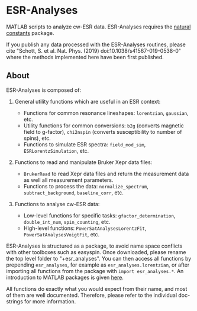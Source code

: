 # ESR-Analyses
MATLAB scripts to analyze cw-ESR data. ESR-Analyses requires the
[natural constants](https://github.com/OE-FET/Natural-constants) package.

If you publish any data processed with the ESR-Analyses routines, please cite "Schott, S.
et al. Nat. Phys. (2019) doi:10.1038/s41567-019-0538-0" where the methods implemented here
have been first published.

## About
ESR-Analyses is composed of:

1. General utility functions which are useful in an ESR context:

    - Functions for common resonance lineshapes: `lorentzian`, `gaussian`, etc.
    - Utility functions for common conversions: `b2g` (converts magnetic field to
      g-factor), `chi2nspin` (converts susceptibility to number of spins), etc.
    - Functions to simulate ESR spectra: `field_mod_sim`, `ESRLorentzSimulation`, etc.

2. Functions to read and manipulate Bruker Xepr data files:

    - `BrukerRead` to read Xepr data files and return the measurement data as well all
       measurement parameters.
    - Functions to process the data: `normalize_spectrum`, `subtract_background`,
      `baseline_corr`, etc.

3. Functions to analyse cw-ESR data:

    - Low-level functions for specific tasks: `gfactor_determination`, `double_int_num`,
      `spin_counting`, etc.
    - High-level functions: `PowerSatAnalysesLorentzFit`, `PowerSatAnalysesVoigtFit`, etc.

ESR-Analyses is structured as a package, to avoid name space conflicts with other
toolboxes such as easyspin. Once downloaded, please rename the top level folder to
"+esr_analyses". You can then access all functions by prepending `esr_analyses`, for
example as `esr_analyses.lorentzian`, or after importing all functions from the package
with `import esr_analyses.*`. An introduction to MATLAB packages is given
[here](https://uk.mathworks.com/help/matlab/matlab_oop/scoping-classes-with-packages.html#brf3g8k).

All functions do exactly what you would expect from their name, and most of them are well
documented. Therefore, please refer to the individual doc-strings for more information.
